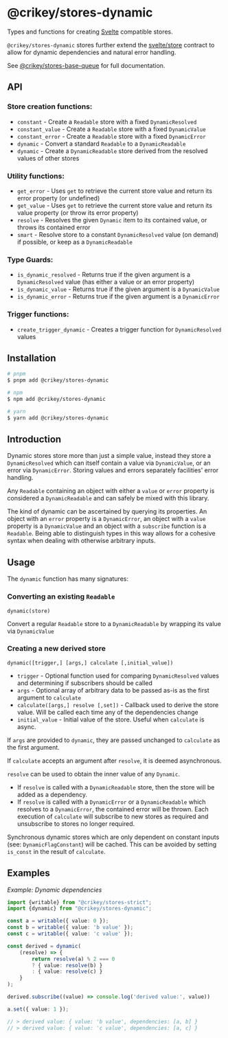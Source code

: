 # @crikey/stores-dynamic

Types and functions for creating [Svelte](https://svelte.dev/) compatible stores.

`@crikey/stores-dynamic` stores further extend the [svelte/store](https://svelte.dev/docs#run-time-svelte-store)
contract to allow for dynamic dependencies and natural error handling.

See [@crikey/stores-base-queue](https://whenderson.github.io/stores-mono/modules/_crikey_stores_base_queue.html) for full documentation.

## API

### Store creation functions:
* `constant` - Create a `Readable` store with a fixed `DynamicResolved`
* `constant_value` - Create a `Readable` store with a fixed `DynamicValue`
* `constant_error` - Create a `Readable` store with a fixed `DynamicError`
* `dynamic` - Convert a standard `Readable` to a `DynamicReadable`
* `dynamic` - Create a `DynamicReadable` store derived from the resolved values of other stores

### Utility functions:
* `get_error` - Uses `get` to retrieve the current store value and return its error property (or undefined)
* `get_value` - Uses `get` to retrieve the current store value and return its value property (or throw its error property)
* `resolve` - Resolves the given `Dynamic` item to its contained value, or throws its contained error
* `smart` - Resolve store to a constant `DynamicResolved` value (on demand) if possible, or keep as a `DynamicReadable`

### Type Guards:
* `is_dynamic_resolved` - Returns true if the given argument is a `DynamicResolved` value (has either a value or an error property)
* `is_dynamic_value` - Returns true if the given argument is a `DynamicValue`
* `is_dynamic_error` - Returns true if the given argument is a `DynamicError`

### Trigger functions:
* `create_trigger_dynamic` - Creates a trigger function for `DynamicResolved` values

## Installation

```bash
# pnpm
$ pnpm add @crikey/stores-dynamic

# npm
$ npm add @crikey/stores-dynamic

# yarn
$ yarn add @crikey/stores-dynamic
```

## Introduction

Dynamic stores store more than just a simple value, instead they store a `DynamicResolved` which
can itself contain a value via `DynamicValue`, or an error via `DynamicError`. Storing values
and errors separately facilities' error handling.

Any `Readable` containing an object with either a `value` or `error` property is considered a 
`DynamicReadable` and can safely be mixed with this library.

The kind of dynamic can be ascertained by querying its properties. An object with an `error` property is a
`DynamicError`, an object with a `value` property is a `DynamicValue` and an object with a `subscribe` 
function is a `Readable`.
Being able to distinguish types in this way allows for a cohesive syntax when dealing with otherwise arbitrary inputs.


## Usage

The `dynamic` function has many signatures: 

### Converting an existing `Readable`
`dynamic(store)`

Convert a regular `Readable` store to a `DynamicReadable` by wrapping its value via `DynamicValue`

### Creating a new derived store
`dynamic([trigger,] [args,] calculate [,initial_value])`

* `trigger` - Optional function used for comparing `DynamicResolved` values and determining if subscribers should be called
* `args` - Optional array of arbitrary data to be passed as-is as the first argument to `calculate`
* `calculate([args,] resolve [,set])` - Callback used to derive the store value. Will be called each time any of the dependencies change
* `initial_value` - Initial value of the store. Useful when `calculate` is async.

If `args` are provided to `dynamic`, they are passed unchanged to `calculate` as the first argument.

If `calculate` accepts an argument after `resolve`, it is deemed asynchronous. 

`resolve` can be used to obtain the inner value of any `Dynamic`. 
* If `resolve` is called with a `DynamicReadable` store, then the store will be added as a dependency.
* If `resolve` is called with a `DynamicError` or a `DynamicReadable` which resolves to a `DynamicError`, the contained error will be thrown.
Each execution of `calculate` will subscribe to new stores as required and unsubscribe to stores no longer required.

Synchronous dynamic stores which are only dependent on constant inputs (see: `DynamicFlagConstant`) will be cached.
This can be avoided by setting `is_const` in the result of `calculate`.

## Examples

_Example: Dynamic dependencies_

```ts
import {writable} from "@crikey/stores-strict";
import {dynamic} from "@crikey/stores-dynamic";

const a = writable({ value: 0 });
const b = writable({ value: 'b value' });
const c = writable({ value: 'c value' });

const derived = dynamic(
    (resolve) => {
        return resolve(a) % 2 === 0
        ? { value: resolve(b) }
        : { value: resolve(c) }
    }
);

derived.subscribe((value) => console.log('derived value:', value))

a.set({ value: 1 });

// > derived value: { value: 'b value', dependencies: [a, b] }
// > derived value: { value: 'c value', dependencies: [a, c] }
```
